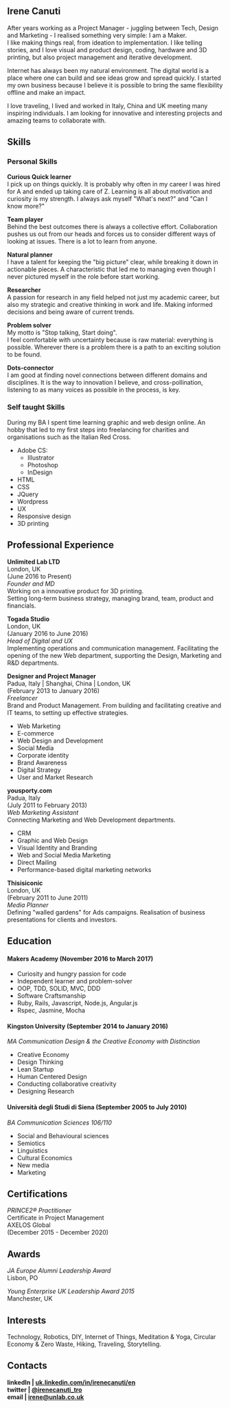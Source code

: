 ## Irene Canuti

After years working  as a Project Manager - juggling between Tech, Design and Marketing - I realised something very simple: I am a Maker.   
I like making things real, from ideation to implementation. I like telling stories, and I love visual and product design, coding, hardware and 3D printing, but also project management and iterative development.   

Internet has always been my natural environment. The digital world is a place where one can build and see ideas grow and spread quickly. I started my own business because I believe it is possible to bring the same flexibility offline and make an impact.

I love traveling, I lived and worked in Italy, China and UK meeting many inspiring individuals. I am looking for innovative and interesting projects and amazing teams to collaborate with.

## Skills

### Personal Skills

**Curious Quick learner**   
I pick up on things quickly. It is probably why often in my career I was hired for A and ended up taking care of Z. Learning is all about motivation and curiosity is my strength. I always ask myself "What's next?" and "Can I know more?"  

**Team player**   
Behind the best outcomes there is always a collective effort. Collaboration pushes us out from our heads and forces us to consider different ways of looking at issues. There is a lot to learn from anyone.

**Natural planner**   
I have a talent for keeping the "big picture" clear, while breaking it down in actionable pieces. A characteristic that led me to managing even though I never pictured myself in the role before start working.

**Researcher**  
A passion for research in any field helped not just my academic career, but also my strategic and creative thinking in work and life. Making informed decisions and being aware of current trends.

**Problem solver**   
My motto is "Stop talking, Start doing".    
I feel comfortable with uncertainty because is raw material: everything is possible. Wherever there is a problem there is a path to an exciting solution to be found.

**Dots-connector**  
I am good at finding novel connections between different domains and disciplines. It is the way to innovation I believe, and cross-pollination, listening to as many voices as possible in the process, is key.

### Self taught Skills   

During my BA I spent time learning graphic and web design online. An hobby that led to my first steps into freelancing for charities and organisations such as the Italian Red Cross.

- Adobe CS:
  - Illustrator
  - Photoshop
  - InDesign
- HTML
- CSS
- JQuery
- Wordpress
- UX
- Responsive design
- 3D printing

## Professional Experience

**Unlimited Lab LTD**     
London, UK   
(June 2016 to Present)    
*Founder and MD*   
Working on a innovative product for 3D printing.   
Setting long-term business strategy, managing brand, team, product and financials.

**Togada Studio**    
London, UK    
(January 2016 to June 2016)   
*Head of Digital and UX*   
Implementing operations and communication management. Facilitating the opening of the new Web department, supporting the Design, Marketing and R&D departments.

**Designer and Project Manager**   
Padua, Italy | Shanghai, China | London, UK    
(February 2013 to January 2016)    
*Freelancer*  
Brand and Product Management. From building and facilitating creative and IT teams, to setting up effective strategies.

- Web Marketing
- E-commerce
- Web Design and Development
- Social Media
- Corporate identity
- Brand Awareness
- Digital Strategy
- User and Market Research

**yousporty.com**   
Padua, Italy   
(July 2011 to February 2013)   
*Web Marketing Assistant*   
Connecting Marketing and Web Development departments.
- CRM
- Graphic and Web Design
- Visual Identity and Branding
- Web and Social Media Marketing
- Direct Mailing
- Performance-based digital marketing networks

**Thisisiconic**   
London, UK    
(February 2011 to June 2011)   
*Media Planner*   
Defining "walled gardens" for Ads campaigns.
Realisation of business presentations for clients and investors.   

## Education

#### Makers Academy (November 2016 to March 2017)

- Curiosity and hungry passion for code
- Independent learner and problem-solver
- OOP, TDD, SOLID, MVC, DDD
- Software Craftsmanship
- Ruby, Rails, Javascript, Node.js, Angular.js
- Rspec, Jasmine, Mocha

#### Kingston University (September 2014 to January 2016)
*MA Communication Design & the Creative Economy*
*with Distinction*
- Creative Economy
- Design Thinking
- Lean Startup
- Human Centered Design
- Conducting collaborative creativity
- Designing Research

#### Università degli Studi di Siena (September 2005 to July 2010)
*BA Communication Sciences*
*106/110*
- Social and Behavioural sciences
- Semiotics
- Linguistics
- Cultural Economics
- New media
- Marketing

## Certifications

*PRINCE2® Practitioner*  
Certificate in Project Management   
AXELOS Global   
(December 2015 - December 2020)

## Awards
*JA Europe Alumni Leadership Award*   
Lisbon, PO   

*Young Enterprise UK Leadership Award 2015*   
Manchester, UK

## Interests

Technology, Robotics, DIY, Internet of Things, Meditation & Yoga, Circular Economy & Zero Waste, Hiking, Traveling, Storytelling.

## Contacts

**linkedIn | [uk.linkedin.com/in/irenecanuti/en](https://uk.linkedin.com/in/irenecanuti/en
)**   
**twitter | [@irenecanuti_tro ](https://twitter.com/irenecanuti_tro
)**   
**email |  [irene@unlab.co.uk](mailto:irene@unlab.co.uk
)**
